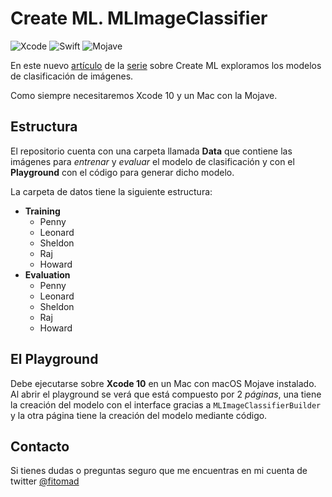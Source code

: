 # Create ML. MLImageClassifier

![Xcode](https://img.shields.io/badge/xcode-10-blue.svg) ![Swift](https://img.shields.io/badge/swift-4.2-red.svg) ![Mojave](https://img.shields.io/badge/Mojave-10.14-yellow.svg)

En este nuevo [artículo](http://desappstre.com/create-ml-tutorial-mlimageclassifier) de la [serie](http://desappstre.com/tag/create-ml/) sobre Create ML exploramos los modelos de clasificación de imágenes.

Como siempre necesitaremos Xcode 10 y un Mac con la Mojave.

## Estructura

El repositorio cuenta con una carpeta llamada **Data** que contiene las imágenes para *entrenar* y *evaluar* el modelo de clasificación y con el **Playground** con el código para generar dicho modelo.

La carpeta de datos tiene la siguiente estructura:

* **Training**
	* Penny
	* Leonard
	* Sheldon
	* Raj
	* Howard
* **Evaluation**
	* Penny
	* Leonard
	* Sheldon
	* Raj
	* Howard

## El Playground

Debe ejecutarse sobre **Xcode 10** en un Mac con macOS Mojave instalado. Al abrir el playground se verá que está compuesto por 2 *páginas*, una tiene la creación del modelo con el interface gracias a `MLImageClassifierBuilder` y la otra página tiene la creación del modelo mediante código.

## Contacto

Si tienes dudas o preguntas seguro que me encuentras en mi cuenta de twitter [@fitomad](https://twitter.com/fitomad)
